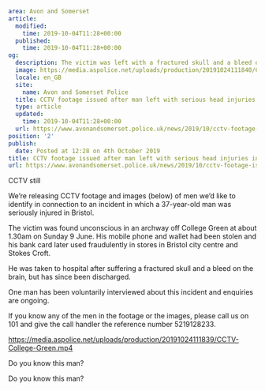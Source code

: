 ```yaml
area: Avon and Somerset
article:
  modified:
    time: 2019-10-04T11:28+00:00
  published:
    time: 2019-10-04T11:28+00:00
og:
  description: The victim was left with a fractured skull and a bleed on the brain following the robbery.
  image: https://media.aspolice.net/uploads/production/20191024111840/Capture.jpg
  locale: en_GB
  site:
    name: Avon and Somerset Police
  title: CCTV footage issued after man left with serious head injuries in Bristol | Avon and Somerset Police
  type: article
  updated:
    time: 2019-10-04T11:28+00:00
  url: https://www.avonandsomerset.police.uk/news/2019/10/cctv-footage-issued-after-man-left-with-serious-head-injuries-in-bristol/
position: '2'
publish:
  date: Posted at 12:28 on 4th October 2019
title: CCTV footage issued after man left with serious head injuries in Bristol | Avon and Somerset Police
url: https://www.avonandsomerset.police.uk/news/2019/10/cctv-footage-issued-after-man-left-with-serious-head-injuries-in-bristol/
```

CCTV still

We’re releasing CCTV footage and images (below) of men we’d like to identify in connection to an incident in which a 37-year-old man was seriously injured in Bristol.

The victim was found unconscious in an archway off College Green at about 1.30am on Sunday 9 June. His mobile phone and wallet had been stolen and his bank card later used fraudulently in stores in Bristol city centre and Stokes Croft.

He was taken to hospital after suffering a fractured skull and a bleed on the brain, but has since been discharged.

One man has been voluntarily interviewed about this incident and enquiries are ongoing.

If you know any of the men in the footage or the images, please call us on 101 and give the call handler the reference number 5219128233.

https://media.aspolice.net/uploads/production/20191024111839/CCTV-College-Green.mp4

Do you know this man?

Do you know this man?
